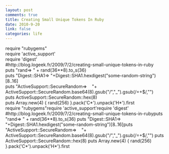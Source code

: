 ```yaml
--- 
layout: post
comments: true
title: Creating Small Unique Tokens In Ruby
date: 2010-9-20
link: false
categories: life
---
```

<div id="_mcePaste">require "rubygems"</div>
<div id="_mcePaste">require 'active_support'</div>
<div id="_mcePaste">require 'digest'</div>
<div id="_mcePaste">#http://blog.logeek.fr/2009/7/2/creating-small-unique-tokens-in-ruby</div>
<div id="_mcePaste">puts "rand=&gt; " + rand(36**8).to_s(36)</div>
<div id="_mcePaste">puts "Digest::SHA1=&gt; "+Digest::SHA1.hexdigest("some-random-string")[8..16]</div>
<div id="_mcePaste">puts "ActiveSupport::SecureRandom=&gt;    "+ ActiveSupport::SecureRandom.base64(8).gsub("/","_").gsub(/=+$/,"")</div>
<div id="_mcePaste">puts ActiveSupport::SecureRandom::hex(8)</div>
<div id="_mcePaste">puts Array.new(4) { rand(256) }.pack('C*').unpack('H*').first</div>
require "rubygems"require 'active_support'require 'digest'
#http://blog.logeek.fr/2009/7/2/creating-small-unique-tokens-in-rubyputs "rand=&gt; " + rand(36**8).to_s(36)
puts "Digest::SHA1=&gt; "+Digest::SHA1.hexdigest("some-random-string")[8..16]puts "ActiveSupport::SecureRandom=&gt;    "+ ActiveSupport::SecureRandom.base64(8).gsub("/","_").gsub(/=+$/,"")
puts ActiveSupport::SecureRandom::hex(8)
puts Array.new(4) { rand(256) }.pack('C*').unpack('H*').first
